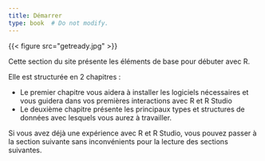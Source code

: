 ```yaml
---
title: Démarrer
type: book  # Do not modify.
---
```



{{< figure src="getready.jpg" >}}  

Cette section du site présente les éléments de base pour débuter avec R.

Elle est structurée en 2 chapitres :

+ Le premier chapitre vous aidera à installer les logiciels nécessaires et vous guidera dans vos premières interactions avec R et R Studio
+ Le deuxième chapitre présente les principaux types et structures de données avec lesquels vous aurez à travailler.

Si vous avez déjà une expérience avec R et R Studio, vous pouvez passer à la section suivante sans inconvénients pour la lecture des sections suivantes.
